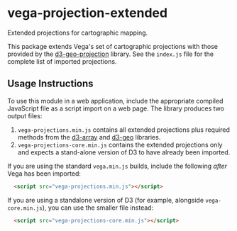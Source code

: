 # vega-projection-extended

Extended projections for cartographic mapping.

This package extends Vega's set of cartographic projections with those provided by the [d3-geo-projection](https://github.com/d3/d3-geo-projection) library. See the `index.js` file for the complete list of imported projections.

## Usage Instructions

To use this module in a web application, include the appropriate compiled JavaScript file as a script import on a web page. The library produces two output files:

1. `vega-projections.min.js` contains all extended projections plus required methods from the [d3-array](https://github.com/d3/d3-array) and [d3-geo](https://github.com/d3/d3-geo) libraries.
2. `vega-projections-core.min.js` contains the extended projections only and expects a stand-alone version of D3 to have already been imported.

If you are using the standard `vega.min.js` builds, include the following _after_ Vega has been imported:

```html
  <script src="vega-projections.min.js"></script>
```

If you are using a standalone version of D3 (for example, alongside `vega-core.min.js`), you can use the smaller file instead:

```html
  <script src="vega-projections-core.min.js"></script>
```
